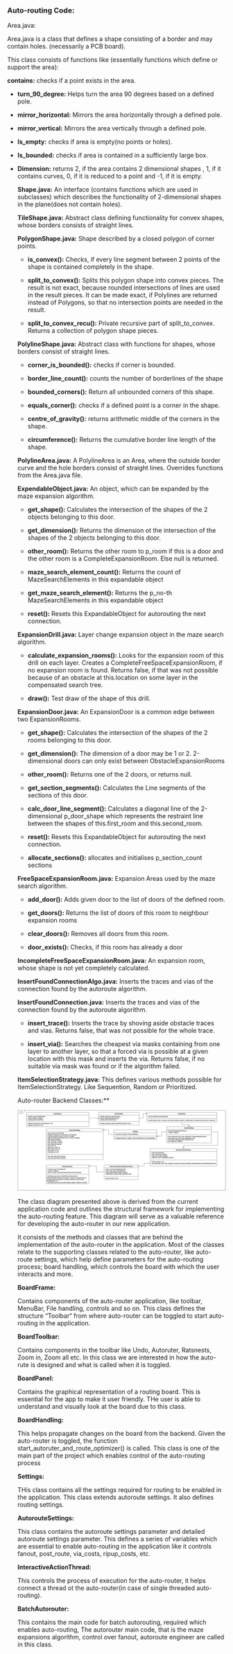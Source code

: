 ### Auto-routing Code:

Area.java:

Area.java is a class that defines a shape consisting of a border and may contain holes. (necessarily a PCB board).

This class consists of functions like (essentially functions which define or support the area):

**contains:** checks if a point exists in the area.

- **turn_90_degree:** Helps turn the area 90 degrees based on a defined pole.
- **mirror_horizontal:** Mirrors the area horizontally through a defined pole.
- **mirror_vertical:** Mirrors the area vertically through a defined pole.

- **Is_empty:** checks if area is empty(no points or holes).

- **Is_bounded:** checks if area is contained in a sufficiently large box.
- **Dimension:** returns 2, if the area contains 2 dimensional shapes , 1, if it contains curves, 0, if it is reduced to a point and \-1, if it is empty.

  **Shape.java:**
  An interface (contains functions which are used in subclasses) which describes the functionality of 2-dimensional shapes in the plane(does not contain holes).

  **TileShape.java:**
  Abstract class defining functionality for convex shapes, whose borders consists of straight lines.

  **PolygonShape.java:**
  Shape described by a closed polygon of corner points.

  - **is_convex():** Checks, if every line segment between 2 points of the shape is contained completely in the shape.

  - **split_to_convex():** Splits this polygon shape into convex pieces. The result is not exact, because rounded intersections of lines are used in the result pieces. It can be made exact, if Polylines are returned instead of Polygons, so that no intersection points are needed in the result.

  - **split_to_convex_recu():** Private recursive part of split_to_convex. Returns a collection of polygon shape pieces.

  **PolylineShape.java:**
  Abstract class with functions for shapes, whose borders consist of straight lines.

  - **corner_is_bounded():** checks if corner is bounded.

  - **border_line_count():** counts the number of borderlines of the shape

  - **bounded_corners():** Return all unbounded corners of this shape.

  - **equals_corner():** checks if a defined point is a corner in the shape.

  - **centre_of_gravity():** returns arithmetic middle of the corners in the shape.

  - **circumference():** Returns the cumulative border line length of the shape.

  **PolylineArea.java:**
  A PolylineArea is an Area, where the outside border curve and the hole borders consist of straight lines. Overrides functions from the Area.java file.

  **ExpendableObject.java:**
  An object, which can be expanded by the maze expansion algorithm.

  - **get_shape():** Calculates the intersection of the shapes of the 2 objects belonging to this door.

  - **get_dimension():** Returns the dimension ot the intersection of the shapes of the 2 objects belonging to this door.

  - **other_room():** Returns the other room to p_room if this is a door and the other room is a CompleteExpansionRoom. Else null is returned.

  - **maze_search_element_count():** Returns the count of MazeSearchElements in this expandable object

  - **get_maze_search_element():** Returns the p_no-th MazeSearchElements in this expandable object

  - **reset():** Resets this ExpandableObject for autorouting the next connection.

  **ExpansionDrill.java:**
  Layer change expansion object in the maze search algorithm.

  - **calculate_expansion_rooms():** Looks for the expansion room of this drill on each layer. Creates a CompleteFreeSpaceExpansionRoom, if no expansion room is found. Returns false, if that was not possible because of an obstacle at this.location on some layer in the compensated search tree.

  - **draw():** Test draw of the shape of this drill.

  **ExpansionDoor.java:**
  An ExpansionDoor is a common edge between two ExpansionRooms.

  - **get_shape():** Calculates the intersection of the shapes of the 2 rooms belonging to this door.

  - **get_dimension():** The dimension of a door may be 1 or 2\. 2-dimensional doors can only exist between ObstacleExpansionRooms

  - **other_room():** Returns one of the 2 doors, or returns null.

  - **get_section_segments():** Calculates the Line segments of the sections of this door.

  - **calc_door_line_segment():** Calculates a diagonal line of the 2-dimensional p_door_shape which represents the restraint line between the shapes of this.first_room and this.second_room.

  - **reset():** Resets this ExpandableObject for autorouting the next connection.

  - **allocate_sections():** allocates and initialises p_section_count sections

  **FreeSpaceExpansionRoom.java:**
  Expansion Areas used by the maze search algorithm.

  - **add_door():** Adds given door to the list of doors of the defined room.

  - **get_doors():** Returns the list of doors of this room to neighbour expansion rooms

  - **clear_doors():** Removes all doors from this room.

  - **door_exists():** Checks, if this room has already a door

  **IncompleteFreeSpaceExpansionRoom.java:**
  An expansion room, whose shape is not yet completely calculated.

  **InsertFoundConnectionAlgo.java:**
  Inserts the traces and vias of the connection found by the autoroute algorithm.

  **InsertFoundConnection.java:**
  Inserts the traces and vias of the connection found by the autoroute algorithm.

  - **insert_trace():** Inserts the trace by shoving aside obstacle traces and vias. Returns false, that was not possible for the whole trace.

  - **insert_via():** Searches the cheapest via masks containing from one layer to another layer, so that a forced via is possible at a given location with this mask and inserts the via. Returns false, if no suitable via mask was found or if the algorithm failed.

  **ItemSelectionStrategy.java:**
  This defines various methods possible for ItemSelectionStrategy. Like Sequention, Random or Prioritized.

  Auto-router Backend Classes:\*\*

  ![Class Diagram](/doc_diagrams/UML_Backend_Structure.jpg)

  The class diagram presented above is derived from the current application code and outlines the structural framework for implementing the auto-routing feature. This diagram will serve as a valuable reference for developing the auto-router in our new application.

  It consists of the methods and classes that are behind the implementation of the auto-router in the application. Most of the classes relate to the supporting classes related to the auto-router, like auto-route settings, which help define parameters for the auto-routing process; board handling, which controls the board with which the user interacts and more.

  **BoardFrame:**

  Contains components of the auto-router application, like toolbar, MenuBar, File handling, controls and so on. This class defines the structure “Toolbar“ from where auto-router can be toggled to start auto-routing in the application.

  **BoardToolbar:**

  Contains components in the toolbar like Undo, Autoruter, Ratsnests, Zoom in, Zoom all etc. In this class we are interested in how the auto-rute is designed and what is called when it is toggled.

  **BoardPanel:**

  Contains the graphical representation of a routing board. This is essential for the app to make it user friendly. THe user is able to understand and visually look at the board due to this class.

  **BoardHandling:**

  This helps propagate changes on the board from the backend. Given the auto-router is toggled, the function start_autoruter_and_route_optimizer() is called. This class is one of the main part of the project which enables control of the auto-routing process

  **Settings:**

  THis class contains all the settings required for routing to be enabled in the application. This class extends autoroute settings. It also defines routing settings.

  **AutorouteSettings:**

  This class contains the autoroute settings parameter and detailed autoroute settings parameter. This defines a series of variables which are essential to enable auto-routing in the application like it controls fanout, post_route, via_costs, ripup_costs, etc.

  **InteractiveActionThread:**

  This controls the process of execution for the auto-router, it helps connect a thread ot the auto-router(in case of single threaded auto-routing).

  **BatchAutorouter:**

  This contains the main code for batch autorouting, required which enables auto-routing, The autorouter main code, that is the maze expansions algorithm, control over fanout, autoroute engineer are called in this class.
